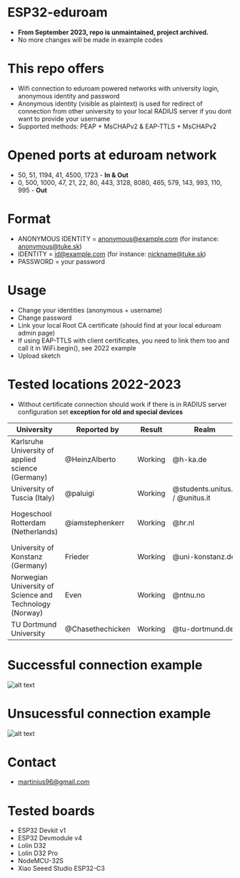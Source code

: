 # ESP32-eduroam
* **From September 2023, repo is unmaintained, project archived.**
* No more changes will be made in example codes

# This repo offers
* Wifi connection to eduroam powered networks with university login, anonymous identity and password
* Anonymous identity (visible as plaintext) is used for redirect of connection from other university to your local RADIUS server if you dont want to provide your username
* Supported methods: PEAP + MsCHAPv2 & EAP-TTLS + MsCHAPv2

# Opened ports at eduroam network
* 50, 51, 1194, 41, 4500, 1723 - **In & Out**
* 0, 500, 1000, 47, 21, 22, 80, 443, 3128, 8080, 465, 579, 143, 993, 110, 995 - **Out**

# Format
* ANONYMOUS IDENTITY = anonymous@example.com (for instance: anonymous@tuke.sk)
* IDENTITY = id@example.com (for instance: nickname@tuke.sk)
* PASSWORD = your password

# Usage
* Change your identities (anonymous + username) 
* Change password
* Link your local Root CA certificate (should find at your local eduroam admin page)
* If using EAP-TTLS with client certificates, you need to link them too and call it in WiFi.begin(), see 2022 example
* Upload sketch 

# Tested locations 2022-2023
* Without certificate connection should work if there is in RADIUS server configuration set **exception for old and special devices**

|University|Reported by|Result|Realm|Note|
|-------------|-------------|-----|------|------|
|Karlsruhe University of applied science (Germany)|@HeinzAlberto|Working|@h-ka.de|Without certificate|
|University of Tuscia (Italy)|@paluigi|Working|@students.unitus.it / @unitus.it|Without certificate|
|Hogeschool Rotterdam (Netherlands)|@iamstephenkerr|Working|@hr.nl|Without certificate, ESP32-C3 board!|
|University of Konstanz (Germany)|Frieder|Working|@uni-konstanz.de|Without certificate|
|Norwegian University of Science and Technology (Norway)|Even|Working|@ntnu.no|Without certificate|
|TU Dortmund University|@Chasethechicken|Working|@tu-dortmund.de|Without certificate|


# Successful connection example
 ![alt text](https://i.nahraj.to/f/24Kc.png)
# Unsucessful connection example
 ![alt text](https://camo.githubusercontent.com/87e47d1b27f4e8ace87423e40e8edbce7983bafa/68747470733a2f2f692e6e616872616a2e746f2f662f323435572e504e47)

# Contact
* martinius96@gmail.com

# Tested boards
* ESP32 Devkit v1
* ESP32 Devmodule v4
* Lolin D32
* Lolin D32 Pro
* NodeMCU-32S
* Xiao Seeed Studio ESP32-C3
